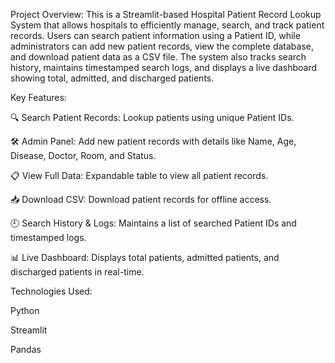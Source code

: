 Project Overview:
This is a Streamlit-based Hospital Patient Record Lookup System that allows hospitals to efficiently manage, search, and track patient records. Users can search patient information using a Patient ID, while administrators can add new patient records, view the complete database, and download patient data as a CSV file. The system also tracks search history, maintains timestamped search logs, and displays a live dashboard showing total, admitted, and discharged patients.

Key Features:

🔍 Search Patient Records: Lookup patients using unique Patient IDs.

🛠️ Admin Panel: Add new patient records with details like Name, Age, Disease, Doctor, Room, and Status.

📋 View Full Data: Expandable table to view all patient records.

📥 Download CSV: Download patient records for offline access.

🕘 Search History & Logs: Maintains a list of searched Patient IDs and timestamped logs.

📊 Live Dashboard: Displays total patients, admitted patients, and discharged patients in real-time.

Technologies Used:

Python

Streamlit

Pandas
